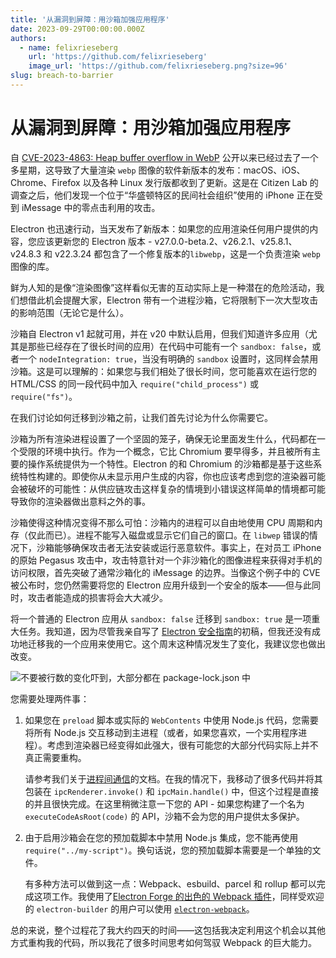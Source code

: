 ```yaml
---
title: '从漏洞到屏障：用沙箱加强应用程序'
date: 2023-09-29T00:00:00.000Z
authors:
  - name: felixrieseberg
    url: 'https://github.com/felixrieseberg'
    image_url: 'https://github.com/felixrieseberg.png?size=96'
slug: breach-to-barrier
---
```


# 从漏洞到屏障：用沙箱加强应用程序

自 [CVE-2023-4863: Heap buffer overflow in WebP](https://chromereleases.googleblog.com/2023/09/stable-channel-update-for-desktop_11.html) 公开以来已经过去了一个多星期，这导致了大量渲染 `webp` 图像的软件新版本的发布：macOS、iOS、Chrome、Firefox 以及各种 Linux 发行版都收到了更新。这是在 Citizen Lab 的调查之后，他们发现一个位于“华盛顿特区的民间社会组织”使用的 iPhone 正在受到 iMessage 中的零点击利用的攻击。

Electron 也迅速行动，当天发布了新版本：如果您的应用渲染任何用户提供的内容，您应该更新您的 Electron 版本 - v27.0.0-beta.2、v26.2.1、v25.8.1、v24.8.3 和 v22.3.24 都包含了一个修复版本的`libwebp`，这是一个负责渲染 `webp` 图像的库。

鲜为人知的是像“渲染图像”这样看似无害的互动实际上是一种潜在的危险活动，我们想借此机会提醒大家，Electron 带有一个进程沙箱，它将限制下一次大型攻击的影响范围（无论它是什么）。

沙箱自 Electron v1 起就可用，并在 v20 中默认启用，但我们知道许多应用（尤其是那些已经存在了很长时间的应用）在代码中可能有一个 `sandbox: false`，或者一个 `nodeIntegration: true`，当没有明确的 `sandbox` 设置时，这同样会禁用沙箱。这是可以理解的：如果您与我们相处了很长时间，您可能喜欢在运行您的 HTML/CSS 的同一段代码中加入 `require("child_process")` 或 `require("fs")`。

在我们讨论如何迁移到沙箱之前，让我们首先讨论为什么你需要它。

沙箱为所有渲染进程设置了一个坚固的笼子，确保无论里面发生什么，代码都在一个受限的环境中执行。作为一个概念，它比 Chromium 要早得多，并且被所有主要的操作系统提供为一个特性。Electron 的和 Chromium 的沙箱都是基于这些系统特性构建的。即使你从未显示用户生成的内容，你也应该考虑到您的渲染器可能会被破坏的可能性：从供应链攻击这样复杂的情境到小错误这样简单的情境都可能导致你的渲染器做出意料之外的事。

沙箱使得这种情况变得不那么可怕：沙箱内的进程可以自由地使用 CPU 周期和内存（仅此而已）。进程不能写入磁盘或显示它们自己的窗口。在 `libwep` 错误的情况下，沙箱能够确保攻击者无法安装或运行恶意软件。事实上，在对员工 iPhone 的原始 Pegasus 攻击中，攻击特意针对一个非沙箱化的图像进程来获得对手机的访问权限，首先突破了通常沙箱化的 iMessage 的边界。当像这个例子中的 CVE 被公布时，您仍然需要将您的 Electron 应用升级到一个安全的版本——但与此同时，攻击者能造成的损害将会大大减少。

将一个普通的 Electron 应用从 `sandbox: false` 迁移到 `sandbox: true` 是一项重大任务。我知道，因为尽管我亲自写了 [Electron 安全指南](https://www.electronjs.org/docs/latest/tutorial/security)的初稿，但我还没有成功地迁移我的一个应用来使用它。这个周末这种情况发生了变化，我建议您也做出改变。

![不要被行数的变化吓到，大部分都在 `package-lock.json` 中](https://www.electronjs.org/assets/images/breach-to-barrier-741ae594fea92cc24532491071794e18.png)

您需要处理两件事：

1. 如果您在 `preload` 脚本或实际的 `WebContents` 中使用 Node.js 代码，您需要将所有 Node.js 交互移动到主进程（或者，如果您喜欢，一个实用程序进程）。考虑到渲染器已经变得如此强大，很有可能您的大部分代码实际上并不真正需要重构。

   请参考我们关于[进程间通信](https://www.electronjs.org/docs/latest/tutorial/ipc)的文档。在我的情况下，我移动了很多代码并将其包装在 `ipcRenderer.invoke()` 和 `ipcMain.handle()` 中，但这个过程是直接的并且很快完成。在这里稍微注意一下您的 API - 如果您构建了一个名为 `executeCodeAsRoot(code)` 的 API，沙箱不会为您的用户提供太多保护。

2. 由于启用沙箱会在您的预加载脚本中禁用 Node.js 集成，您不能再使用 `require("../my-script")`。换句话说，您的预加载脚本需要是一个单独的文件。

   有多种方法可以做到这一点：Webpack、esbuild、parcel 和 rollup 都可以完成这项工作。我使用了[Electron Forge 的出色的 Webpack 插件](https://www.electronforge.io/config/plugins/webpack)，同样受欢迎的 `electron-builder` 的用户可以使用 [`electron-webpack`](https://webpack.electron.build/)。

总的来说，整个过程花了我大约四天的时间——这包括我决定利用这个机会以其他方式重构我的代码，所以我花了很多时间思考如何驾驭 Webpack 的巨大能力。